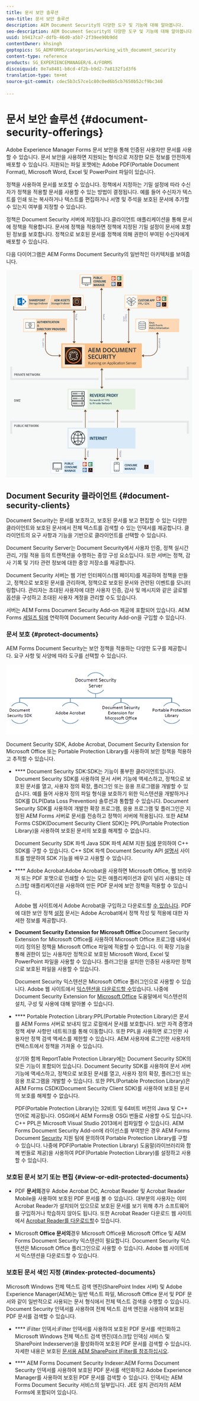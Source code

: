 ```yaml
---
title: 문서 보안 솔루션
seo-title: 문서 보안 솔루션
description: AEM Document Security의 다양한 도구 및 기능에 대해 알아봅니다.
seo-description: AEM Document Security의 다양한 도구 및 기능에 대해 알아봅니다.
uuid: b9417ca7-ddfb-46d0-a5b7-2f39ee90b9dd
contentOwner: khsingh
geptopics: SG_AEMFORMS/categories/working_with_document_security
content-type: reference
products: SG_EXPERIENCEMANAGER/6.4/FORMS
discoiquuid: 8e7a8481-b8cd-4f2b-b9d2-7a8132f1d3f6
translation-type: tm+mt
source-git-commit: cdec5b3c57ce1c80c0ed6b5cb7650b52cf9bc340

---
```



# 문서 보안 솔루션 {#document-security-offerings}

Adobe Experience Manager Forms 문서 보안을 통해 인증된 사용자만 문서를 사용할 수 있습니다. 문서 보안을 사용하면 지원되는 형식으로 저장한 모든 정보를 안전하게 배포할 수 있습니다. 지원되는 파일 포맷에는 Adobe PDF(Portable Document Format), Microsoft Word, Excel 및 PowerPoint 파일이 있습니다.

정책을 사용하여 문서를 보호할 수 있습니다. 정책에서 지정하는 기밀 설정에 따라 수신자가 정책을 적용할 문서를 사용할 수 있는 방법이 결정됩니다. 예를 들어 수신자가 텍스트를 인쇄 또는 복사하거나 텍스트를 편집하거나 서명 및 주석을 보호된 문서에 추가할 수 있는지 여부를 지정할 수 있습니다.

정책은 Document Security 서버에 저장됩니다.클라이언트 애플리케이션을 통해 문서에 정책을 적용합니다. 문서에 정책을 적용하면 정책에 지정된 기밀 설정이 문서에 포함된 정보를 보호합니다. 정책으로 보호된 문서를 정책에 의해 권한이 부여된 수신자에게 배포할 수 있습니다.

다음 다이어그램은 AEM Forms Document Security의 일반적인 아키텍처를 보여줍니다.

![Document Security - 권장 아키텍처](do-not-localize/document_security_architecture.png)

## Document Security 클라이언트 {#document-security-clients}

Document Security는 문서를 보호하고, 보호된 문서를 보고 편집할 수 있는 다양한 클라이언트와 보호된 문서에서 전체 텍스트를 검색할 수 있는 인덱서를 제공합니다. 클라이언트의 요구 사항과 기능을 기반으로 클라이언트를 선택할 수 있습니다.

Document Security Server는 Document Security에서 사용자 인증, 정책 실시간 관리, 기밀 적용 등의 트랜잭션을 수행하는 중앙 구성 요소입니다. 또한 서버는 정책, 감사 기록 및 기타 관련 정보에 대한 중앙 저장소를 제공합니다.

Document Security 서버는 웹 기반 인터페이스(웹 페이지)를 제공하여 정책을 만들고, 정책으로 보호된 문서를 관리하며, 정책으로 보호된 문서와 관련된 이벤트를 모니터링합니다. 관리자는 초대된 사용자에 대한 사용자 인증, 감사 및 메시지와 같은 글로벌 옵션을 구성하고 초대된 사용자 계정을 관리할 수도 있습니다.

서버는 AEM Forms Document Security Add-on 제공에 포함되어 있습니다. AEM Forms [세일즈 팀에](https://www.adobe.com/products/request-consultation/marketing-cloud.html?s_osc=70114000002JNwKAAW&s_iid=70114000002JHs3AAG) 연락하여 Document Security Add-on을 구입할 수 있습니다.

### 문서 보호 {#protect-documents}

AEM Forms Document Security는 보안 정책을 적용하는 다양한 도구를 제공합니다. 요구 사항 및 사양에 따라 도구를 선택할 수 있습니다.

![문서 보안 솔루션](assets/document-security-offerings.png)

Document Security SDK, Adobe Acrobat, Document Security Extension for Microsoft Office 또는 Portable Protection Library를 사용하여 보안 정책을 적용하고 추적할 수 있습니다.

* **** Document Security SDK:SDK는 기능이 풍부한 클라이언트입니다. Document Security SDK를 사용하여 문서 서버 기능에 액세스하고, 정책으로 보호된 문서를 열고, 사용자 정의 확장, 플러그인 또는 응용 프로그램을 개발할 수 있습니다. 예를 들어 사용자 정의 파일 형식을 보호하기 위한 익스텐션을 개발하거나 SDK를 DLP(Data Loss Prevention) 솔루션과 통합할 수 있습니다. Document Security SDK를 사용하여 개발한 확장 프로그램, 응용 프로그램 및 플러그인은 지정된 AEM Forms 서버로 문서를 전송하고 정책이 서버에 적용됩니다. 또한 AEM Forms CSDK(Document Security Client SDK)는 PPL(Portable Protection Library)을 사용하여 보호된 문서의 보호를 해제할 수 없습니다.

   Document Security SDK 파섹 Java SDK 파섹 AEM 지원 [팀에](https://helpx.adobe.com/marketing-cloud/contact-support.html) 문의하여 C++ SDK를 구할 수 있습니다. C++ SDK 파섹 Document Security API [설명서](https://help.adobe.com/en_US/livecycle/11.0/Services/WS92d06802c76abadb76c48dfe12dbeb3e281-7ff0.2.html) 사이트를 방문하여 SDK 기능을 배우고 사용할 수 있습니다.

* **** Adobe Acrobat:Adobe Acrobat을 사용하면 Microsoft Office, 웹 브라우저 또는 PDF 포맷으로 인쇄할 수 있는 모든 애플리케이션과 같이 널리 사용되는 데스크탑 애플리케이션을 사용하여 만든 PDF 문서에 보안 정책을 적용할 수 있습니다.

   Adobe 웹 사이트에서 Adobe Acrobat을 구입하고 다운로드할 [수 있습니다](https://acrobat.adobe.com/us/en/free-trial-download.html). PDF에 대한 보안 정책 [설정](https://helpx.adobe.com/acrobat/using/setting-security-policies-pdfs.html) 문서는 Adobe Acrobat에서 정책 작성 및 적용에 대한 자세한 정보를 제공합니다.

* **Document Security Extension for Microsoft Office**:Document Security Extension for Microsoft Office를 사용하여 Microsoft Office 프로그램 내에서 미리 정의된 정책을 Microsoft Office 파일에 적용할 수 있습니다. 이 확장 기능을 통해 권한이 있는 사용자만 정책으로 보호된 Microsoft Word, Excel 및 PowerPoint 파일을 사용할 수 있습니다. 플러그인을 설치한 인증된 사용자만 정책으로 보호된 파일을 사용할 수 있습니다.

   Document Security 익스텐션은 Microsoft Office 플러그인으로 사용할 수 있습니다. Adobe 웹 사이트에서 [익스텐션을 다운로드할 수](https://www.adobe.com/in/products/livecycle/rightsmanagement/extension/downloads.html)있습니다. 나중에 Document Security Extension for [Microsoft Office](https://helpx.adobe.com/aem-forms/aem-document-security/aem-document-security-extension-help.html) 도움말에서 익스텐션의 설치, 구성 및 사용에 대해 알아볼 수 있습니다.

* **** Portable Protection Library:PPL(Portable Protection Library)은 문서를 AEM Forms 서버로 보내지 않고 로컬에서 문서를 보호합니다. 보안 자격 증명과 정책 세부 사항만 네트워크를 통해 이동합니다. 또한 PPL을 사용하면 로그인한 사용자만 정책 검색 액세스를 제한할 수 있습니다. AEM 사용자에 로그인한 사용자의 컨텍스트에서 정책을 가져올 수 있습니다.

   상기와 함께 ReportTable Protection Library에는 Document Security SDK의 모든 기능이 포함되어 있습니다. Document Security SDK를 사용하여 문서 서버 기능에 액세스하고, 정책으로 보호된 문서를 열고, 사용자 정의 확장, 플러그인 또는 응용 프로그램을 개발할 수 있습니다. 또한 PPL(Portable Protection Library)은 AEM Forms CSDK(Document Security Client SDK)를 사용하여 보호된 문서의 보호를 해제할 수 없습니다.

   PDF(Portable Protection Library)는 32비트 및 64비트 버전의 Java 및 C++ 언어로 제공됩니다. OSGi에서 AEM Forms용 OSGi 번들로 사용할 수도 있습니다. C++ PPL은 Microsoft Visual Studio 2013에서 컴파일할 수 있습니다. AEM Forms Document Security Add-on에 라이선스를 부여받은 경우 AEM Forms Document [Security](https://helpx.adobe.com/marketing-cloud/contact-support.html) 지원 팀에 문의하여 Portable Protection Library를 구할 수 있습니다. 나중에 PDF(Portable Protection Library) 도움말(라이브러리와 함께 번들로 제공)을 사용하여 PDF(Portable Protection Library)를 설정하고 사용할 수 있습니다.

### 보호된 문서 보기 또는 편집 {#view-or-edit-protected-documents}

* PDF **문서의**&#x200B;경우 Adobe Acrobat DC, Acrobat Reader 및 Acrobat Reader Mobile을 사용하여 보호된 PDF 문서를 볼 수 있습니다. 대부분의 사용자는 이미 Acrobat Reader가 설치되어 있으므로 보호된 문서를 보기 위해 추가 소프트웨어를 구입하거나 학습하지 않아도 됩니다. 또한 Acrobat Reader 다운로드 웹 사이트에서 [Acrobat Reader를 다운로드할](https://get.adobe.com/reader/)수 있습니다.

* Microsoft **Office 문서의**&#x200B;경우 Microsoft Office용 Microsoft Office 및 AEM Forms Document Security 익스텐션이 필요합니다. Document Security 익스텐션은 Microsoft Office 플러그인으로 사용할 수 있습니다. Adobe 웹 사이트에서 익스텐션을 다운로드할 수 있습니다.

### 보호된 문서 색인 지정 {#index-protected-documents}

Microsoft Windows 전체 텍스트 검색 엔진(SharePoint Index 서버) 및 Adobe Experience Manager(AEM)는 일반 텍스트 파일, Microsoft Office 문서 및 PDF 문서와 같이 일반적으로 사용되는 문서 형식에서 전체 텍스트 검색을 수행할 수 있습니다. Document Security 인덱서를 사용하여 전체 텍스트 검색 엔진을 사용하여 보호된 PDF 문서를 검색할 수 있습니다.

* **** iFilter 인덱서:iFilter 인덱서를 사용하여 보호된 PDF 문서를 색인화하고 Microsoft Windows 전체 텍스트 검색 엔진(데스크탑 인덱싱 서비스 및 SharePoint Indexserver)을 활성화하여 보호된 PDF 문서를 검색할 수 있습니다. 자세한 내용은 보호된 [문서용 AEM SharePoint IFilter를 참조하십시오](assets/sharepoint-ifilter-doc-security.pdf).

* **** AEM Forms Document Security Indexer:AEM Forms Document Security 인덱서를 사용하여 보호된 PDF 문서를 색인화하고 Adobe Experience Manager를 사용하여 보호된 PDF 문서를 검색할 수 있습니다. 인덱서는 AEM Forms Document Security 서비스의 일부입니다. JEE 설치 관리자의 AEM Forms에 포함되어 있습니다.

